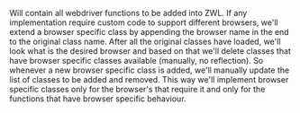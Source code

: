 Will contain all webdriver functions to be added into ZWL. If any implementation require custom
code to support different browsers, we'll extend a browser specific class by appending the browser
name in the end to the original class name. After all the original classes have loaded, we'll
look what is the desired browser and based on that we'll delete classes that have browser specific
classes available (manually, no reflection). So whenever a new browser specific class is added,
we'll manually update the list of classes to be added and removed. This way we'll implement browser
specific classes only for the browser's that require it and only for the functions that have
browser specific behaviour.